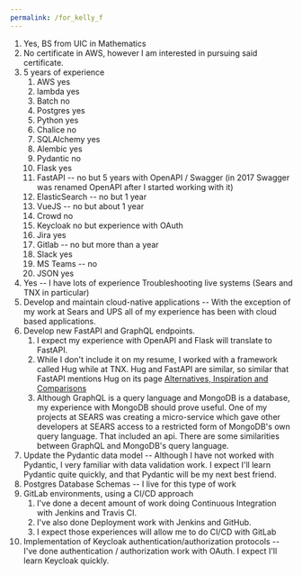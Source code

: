 ```yaml
---
permalink: /for_kelly_f
---
```

1. Yes, BS from UIC in Mathematics
2. No certificate in AWS, however I am interested in pursuing said certificate.
3. 5 years of experience
    1. AWS yes
    2. lambda yes
    3. Batch no
    4. Postgres yes
    5. Python yes
    6. Chalice no
    7. SQLAlchemy yes
    8. Alembic yes
    9. Pydantic no
    10. Flask yes
    11. FastAPI -- no but 5 years with OpenAPI / Swagger (in 2017 Swagger was renamed OpenAPI after I started working with it)
    12. ElasticSearch -- no but 1 year
    13. VueJS -- no but about 1 year
    14. Crowd no
    15. Keycloak no but experience with OAuth
    16. Jira yes
    17. Gitlab -- no but more than a year
    18. Slack yes
    19. MS Teams -- no
    20. JSON yes
4. Yes -- I have lots of experience Troubleshooting live systems (Sears and TNX in particular)
5. Develop and maintain cloud-native applications --  With the exception of my work at Sears and UPS all of my experience has been with cloud based applications.
6. Develop new FastAPI and GraphQL endpoints.
    1. I expect my experience with OpenAPI and Flask will translate to FastAPI.
    2. While I don't include it on my resume, I worked with a framework called Hug while at TNX. Hug and FastAPI are similar, so similar that FastAPI mentions Hug on its page [Alternatives, Inspiration and Comparisons](https://fastapi.tiangolo.com/alternatives/#hug)
    2. Although GraphQL is a query language and MongoDB is a database, my experience with MongoDB should prove useful. One of my projects at SEARS was creating a micro-service which gave other developers at SEARS access to a restricted form of MongoDB's own query language. That included an api. There are some similarities between GraphQL and MongoDB's query language.
7. Update the Pydantic data model -- Although I have not worked with Pydantic, I very familiar with data validation work. I expect I'll learn Pydantic quite quickly, and that Pydantic will be my next best friend.
8. Postgres Database Schemas -- I live for this type of work
9. GitLab environments, using a CI/CD approach
    1. I've done a decent amount of work doing Continuous Integration with Jenkins and Travis CI.
    2. I've also done Deployment work with Jenkins and GitHub.
    3. I expect those experiences will allow me to do CI/CD with GitLab
9. Implementation of Keycloak authentication/authorization protocols -- I've done authentication / authorization work with OAuth. I expect I'll learn Keycloak quickly.
